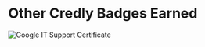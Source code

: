 # Other Credly Badges Earned
![Google IT Support Certificate](https://github.com/iamroot-GitHub/Other-Credly-Badges-Earned/blob/e37c116e1f02e8165453e96d43c3521807aa3eab/Other%20Credly%20Badges%20Earned/Google%20IT%20Support%20Certificate.png)
![]()
